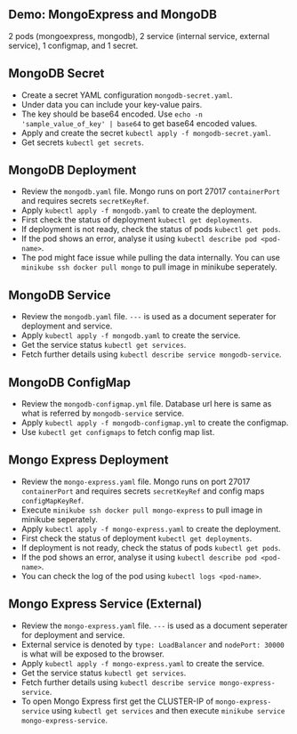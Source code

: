 ## Demo: MongoExpress and MongoDB
2 pods (mongoexpress, mongodb), 2 service (internal service, external service), 1 configmap, and 1 secret.

## MongoDB Secret
- Create a secret YAML configuration `mongodb-secret.yaml`. 
- Under data you can include your key-value pairs.
- The key should be base64 encoded. Use `echo -n 'sample_value_of_key' | base64` to get base64 encoded values.
- Apply and create the secret `kubectl apply -f mongodb-secret.yaml`.
- Get secrets `kubectl get secrets`.

## MongoDB Deployment
- Review the `mongodb.yaml` file. Mongo runs on port 27017 `containerPort` and requires secrets `secretKeyRef`.
- Apply `kubectl apply -f mongodb.yaml` to create the deployment.
- First check the status of deployment `kubectl get deployments`.
- If deployment is not ready, check the status of pods `kubectl get pods`.
- If the pod shows an error, analyse it using `kubectl describe pod <pod-name>`.
- The pod might face issue while pulling the data internally. You can use `minikube ssh docker pull mongo` to pull image in minikube seperately.

## MongoDB Service
- Review the `mongodb.yaml` file. `---` is used as a document seperater for deployment and service.
- Apply `kubectl apply -f mongodb.yaml` to create the service.
- Get the service status `kubectl get services`.
- Fetch further details using `kubectl describe service mongodb-service`.

## MongoDB ConfigMap
- Review the `mongodb-configmap.yml` file. Database url here is same as what is referred by `mongodb-service` service.
- Apply `kubectl apply -f mongodb-configmap.yml` to create the configmap.
- Use `kubectl get configmaps` to fetch config map list.

## Mongo Express Deployment
- Review the `mongo-express.yaml` file. Mongo runs on port 27017 `containerPort` and requires secrets `secretKeyRef` and config maps `configMapKeyRef`.
- Execute `minikube ssh docker pull mongo-express` to pull image in minikube seperately.
- Apply `kubectl apply -f mongo-express.yaml` to create the deployment.
- First check the status of deployment `kubectl get deployments`.
- If deployment is not ready, check the status of pods `kubectl get pods`.
- If the pod shows an error, analyse it using `kubectl describe pod <pod-name>`.
- You can check the log of the pod using `kubectl logs <pod-name>`.

## Mongo Express Service (External)
- Review the `mongo-express.yaml` file. `---` is used as a document seperater for deployment and service.
- External service is denoted by `type: LoadBalancer` and `nodePort: 30000` is what will be exposed to the browser.
- Apply `kubectl apply -f mongo-express.yaml` to create the service.
- Get the service status `kubectl get services`.
- Fetch further details using `kubectl describe service mongo-express-service`.
- To open Mongo Express first get the CLUSTER-IP of `mongo-express-service` using `kubectl get services` and then execute `minikube service mongo-express-service`.
